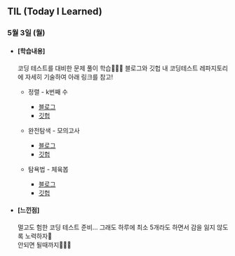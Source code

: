 ## TIL (Today I Learned)

### 5월 3일 (월)

- #### [학습내용]
  
  코딩 테스트를 대비한 문제 풀이 학습🧑🏻‍💻
  블로그와 깃헙 내 코딩테스트 레파지토리에 자세히 기술하여 아래 링크를 참고!
  
  - 정렬 - k번째 수
    - [블로그](https://green1229.tistory.com/103)
    - [깃헙](https://github.com/GREENOVER/CodingTest/tree/main/k번째수)

  - 완전탐색 - 모의고사
    - [블로그](https://green1229.tistory.com/104)
    - [깃헙](https://github.com/GREENOVER/CodingTest/tree/main/모의고사)

  - 탐욕법 - 체육봅
    - [블로그](https://green1229.tistory.com/105)
    - [깃헙](https://github.com/GREENOVER/CodingTest/tree/main/탐욕법_체육복)   
      


- #### [느낀점]   
  멀고도 험한 코딩 테스트 준비... 그래도 하루에 최소 5개라도 하면서 감을 잃지 않도록 노력하자🙌   
  안되면 될때까지🏃🏻‍♂️